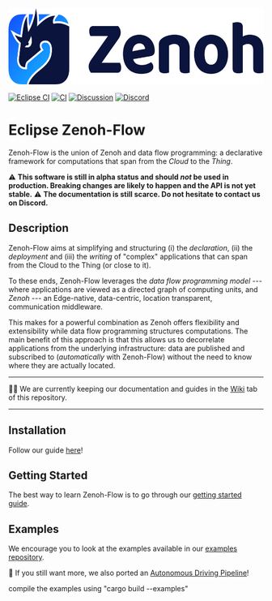 <img src="https://raw.githubusercontent.com/eclipse-zenoh/zenoh/master/zenoh-dragon.png" height="150">


[![Eclipse CI](https://ci.eclipse.org/zenoh/buildStatus/icon?job=zenoh-flow-nightly&subject=Eclipse%20CI)](https://ci.eclipse.org/zenoh/view/Zenoh%20Flow/job/zenoh-flow-nightly/)
[![CI](https://github.com/eclipse-zenoh/zenoh-flow/actions/workflows/ci.yml/badge.svg)](https://github.com/eclipse-zenoh/zenoh-flow/actions/workflows/ci.yml)
[![Discussion](https://img.shields.io/badge/discussion-on%20github-blue)](https://github.com/eclipse-zenoh/roadmap/discussions)
[![Discord](https://img.shields.io/badge/chat-on%20discord-blue)](https://discord.gg/vSDSpqnbkm)


# Eclipse Zenoh-Flow

Zenoh-Flow is the union of Zenoh and data flow programming: a declarative framework for computations that span from the _Cloud_ to the _Thing_.

:warning: **This software is still in alpha status and should _not_ be used in production. Breaking changes are likely to happen and the API is not yet stable.**
:warning: **The documentation is still scarce. Do not hesitate to contact us on Discord.**

## Description

Zenoh-Flow aims at simplifying and structuring (i) the _declaration_, (ii) the _deployment_ and (iii) the _writing_ of "complex" applications that can span from the Cloud to the Thing (or close to it).

To these ends, Zenoh-Flow leverages the _data flow programming model_ --- where applications are viewed as a directed graph of computing units, and _Zenoh_ --- an Edge-native, data-centric, location transparent, communication middleware.

This makes for a powerful combination as Zenoh offers flexibility and extensibility while data flow programming structures computations. The main benefit of this approach is that this allows us to decorrelate applications from the underlying infrastructure: data are published and subscribed to (_automatically_ with Zenoh-Flow) without the need to know where they are actually located.

-----

🧑‍💻 We are currently keeping our documentation and guides in the [Wiki](https://github.com/eclipse-zenoh/zenoh-flow/wiki) tab of this repository.

-----

## Installation

Follow our guide [here](https://github.com/eclipse-zenoh/zenoh-flow/wiki/Installation-(v0.4.0))!

## Getting Started

The best way to learn Zenoh-Flow is to go through our [getting started guide](https://github.com/eclipse-zenoh/zenoh-flow/wiki/Getting-started-(v0.4.0)).

## Examples

We encourage you to look at the examples available in our [examples repository](https://github.com/ZettaScaleLabs/zenoh-flow-examples).

🚗 If you still want more, we also ported an [Autonomous Driving Pipeline](https://github.com/ZettaScaleLabs/stunt)!

compile the examples using "cargo build --examples" 
